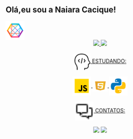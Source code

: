 
##  Olá,eu sou a Naiara Cacique!
 <img align="center" alt="Rafa-Python" height="50" width="50" src="https://github.com/Nai-cacique/Nai-cacique/blob/main/icons8-connect-develop-48.png">
<div align="center">
  <a href="https://github.com/rafaballerini">
  <img height="180em" src="https://github-readme-stats.vercel.app/api?username=Nai-Cacique&show_icons=true&theme=synthwave&include_all_commits=true&count_private=true"/>
  <img height="180em" src="https://github-readme-stats.vercel.app/api/top-langs/?username=Nai-Cacique&layout=compact&langs_count=7&theme=synthwave"/>
</div>
  
 
</div>
<div align="center""><br>
<img align="center" alt="Rafa-Python" height="45" width="45" src="https://github.com/Nai-cacique/Nai-cacique/blob/main/icons8-desenvolvedor-50.png"> ESTUDANDO:
<div align="center""><br>
  <img align="center" alt="Rafa-Js" height="50" width="50" src="https://github.com/Nai-cacique/Nai-cacique/blob/main/icons8-javascript-48.png">
 <img align="center" alt="Rafa-HTML" height="30" width="40" src="https://github.com/Nai-cacique/Nai-cacique/blob/main/icons8-html-5-48.png">
 <img align="center" alt="Rafa-Python" height="50" width="50" src="https://github.com/Nai-cacique/Nai-cacique/blob/main/icons8-python-48.png">
</div>
</div>
<div align="center"><br>
<img align="center" alt="Rafa-Python" height="50" width="50" src="https://github.com/Nai-cacique/Nai-cacique/blob/main/icons8-bate-papo-16.png"> CONTATOS:
<div align="center""><br>
<a href = "mailto:naiaracacique@gmail.com"><img src="https://img.shields.io/badge/-Gmail-%23333?style=for-the-badge&logo=gmail&logoColor=white" destino ="_blank"></a>
<a href="https://www.linkedin.com/in/naiara-lana-cacique-277a3624a/" target="_blank"><img src="https://img.shields.io/badge/LinkedIn-0077B5?style=for-the-badge&logo=linkedin&logoColor=white" target="_blank"></a>

